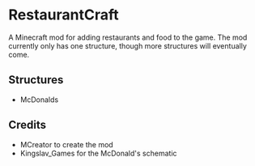 # RestaurantCraft
A Minecraft mod for adding restaurants and food to the game. The mod currently only has one structure, though more structures will eventually come. 
## Structures
- McDonalds
## Credits
- MCreator to create the mod
- Kingslav_Games for the McDonald's schematic
